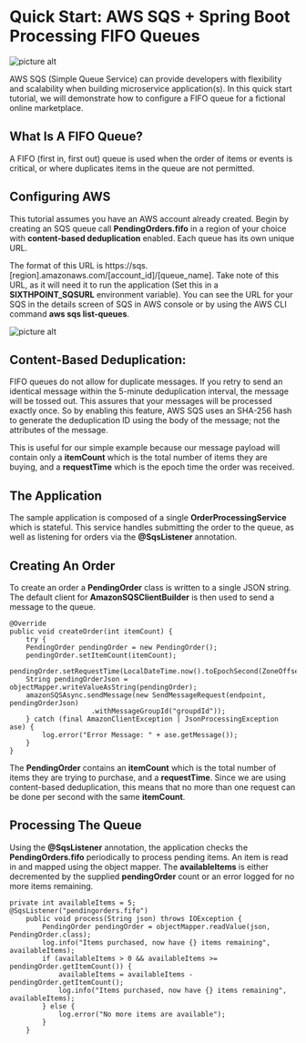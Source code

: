 # Quick Start: AWS SQS + Spring Boot Processing FIFO Queues

![picture alt](https://faizakram.com/git-hub/aws-sqs/AWS-SQS.png "Aws Sqs")

AWS SQS (Simple Queue Service) can provide developers with flexibility and scalability when building microservice application(s). In this quick start tutorial, we will demonstrate how to configure a FIFO queue for a fictional online marketplace.

## What Is A FIFO Queue? ##
A FIFO (first in, first out) queue is used when the order of items or events is critical, or where duplicates items in the queue are not permitted.

## Configuring AWS ##

This tutorial assumes you have an AWS account already created. Begin by creating an SQS queue call **PendingOrders.fifo** in a region of your choice with **content-based deduplication** enabled. Each queue has its own unique URL.

The format of this URL is https://sqs.[region].amazonaws.com/[account_id]/[queue_name]. Take note of this URL, as it will need it to run the application (Set this in a **SIXTHPOINT_SQSURL** environment variable). You can see the URL for your SQS in the details screen of SQS in AWS console or by using the AWS CLI command **aws sqs list-queues**.

![picture alt](https://faizakram.com/git-hub/aws-sqs/sqs.png "Aws sqs")

## Content-Based Deduplication: ##
FIFO queues do not allow for duplicate messages. If you retry to send an identical message within the 5-minute deduplication interval, the message will be tossed out. This assures that your messages will be processed exactly once. So by enabling this feature, AWS SQS uses an SHA-256 hash to generate the deduplication ID using the body of the message; not the attributes of the message.

This is useful for our simple example because our message payload will contain only a **itemCount** which is the total number of items they are buying, and a **requestTime** which is the epoch time the order was received.

## The Application ##
The sample application is composed of a single **OrderProcessingService** which is stateful. This service handles submitting the order to the queue, as well as listening for orders via the **@SqsListener** annotation.

## Creating An Order ##
To create an order a **PendingOrder** class is written to a single JSON string. The default client for **AmazonSQSClientBuilder** is then used to send a message to the queue.

```
@Override
public void createOrder(int itemCount) {
	try {
	PendingOrder pendingOrder = new PendingOrder();
	pendingOrder.setItemCount(itemCount);
	pendingOrder.setRequestTime(LocalDateTime.now().toEpochSecond(ZoneOffset.UTC));
	String pendingOrderJson = objectMapper.writeValueAsString(pendingOrder);
	amazonSQSAsync.sendMessage(new SendMessageRequest(endpoint, pendingOrderJson)
					.withMessageGroupId("groupdId"));
	} catch (final AmazonClientException | JsonProcessingException ase) {
		log.error("Error Message: " + ase.getMessage());
	}
}
```
The **PendingOrder** contains an **itemCount** which is the total number of items they are trying to purchase, and a **requestTime**. Since we are using content-based deduplication, this means that no more than one request can be done per second with the same **itemCount**.

## Processing The Queue ## 
Using the **@SqsListener** annotation, the application checks the **PendingOrders.fifo** periodically to process pending items. An item is read in and mapped using the object mapper. The **availableItems** is either decremented by the supplied **pendingOrder** count or an error logged for no more items remaining.

```
private int availableItems = 5;
@SqsListener("pendingorders.fifo")
	public void process(String json) throws IOException {
		PendingOrder pendingOrder = objectMapper.readValue(json, PendingOrder.class);
		log.info("Items purchased, now have {} items remaining", availableItems);
		if (availableItems > 0 && availableItems >= pendingOrder.getItemCount()) {
			availableItems = availableItems - pendingOrder.getItemCount();
			log.info("Items purchased, now have {} items remaining", availableItems);
		} else {
			log.error("No more items are available");
		}
	}
```

